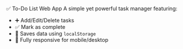 ✅ To-Do List Web App
A simple yet powerful task manager featuring:
- ➕ Add/Edit/Delete tasks
- ✅ Mark as complete
- 💾 Saves data using `localStorage`
- 📱 Fully responsive for mobile/desktop
